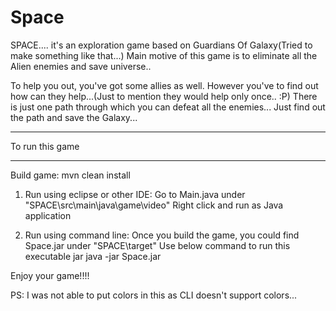 # Space

SPACE.... it's an exploration game based on Guardians Of Galaxy(Tried to make something like that...)
Main motive of this game is to eliminate all the Alien enemies and save universe..

To help you out, you've got some allies as well. However you've to find out how can they help...(Just to mention they would help only once.. :P)
There is just one path through which you can defeat all the enemies...
Just find out the path and save the Galaxy...

*****************
To run this game
*****************

Build game:
	mvn clean install

1. Run using eclipse or other IDE:
	Go to Main.java under "SPACE\src\main\java\game\video"
	Right click and run as Java application
	
2. Run using command line:
	Once you build the game, you could find Space.jar under "SPACE\target"
	Use below command to run this executable jar
	java -jar Space.jar
	
Enjoy your game!!!!

PS: I was not able to put colors in this as CLI doesn't support colors...
